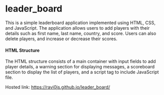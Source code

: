 # leader_board
This is a simple leaderboard application implemented using HTML, CSS, and JavaScript. The application allows users to add players with their details such as first name, last name, country, and score. Users can also delete players, and increase or decrease their scores.

#### HTML Structure

The HTML structure consists of a main container with input fields to add player details, a warning section for displaying messages, a scoreboard section to display the list of players, and a script tag to include JavaScript file.

Hosted link: https://ravi0js.github.io/leader_board/
